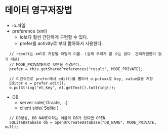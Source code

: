 
# 데이터 영구저장법
  - io.파일
  - preference (xml)
    - io보다 훨씬 간단하게 구현할 수 있다. 
    - prefer를 activity로 부터 뽑아와서 사용한다. 
```
  // result는 xml로 저장될 파일의 이름. (실제 우리가 볼 수는 없다. 관리자권한이 없기 때문)
  // MODE_PRIVATE으로 보안을 신경쓴다.
  prefer = this.getSharedPreferences("result", MODE_PRIVATE);

  // 이런식으로 prefer에서 edit()를 뽑아서 e.putxxx로 key, value값을 저장
  Editor e = prefer.edit();
  e.putString("et_key", et.getText().toString());
```
  - DB
    - server side( Oracle, ...)
    - client side( Sqlite )
```
  // DB생성, DB_NAME이라는 이름의 DB가 있다면 OPEN
  SQLiteDatabase db = openOrCreateDatabase("DB_NAME", MODE_PRIVATE, null); 
```
    